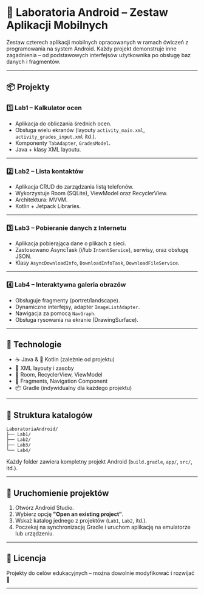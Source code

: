# 🤖 Laboratoria Android – Zestaw Aplikacji Mobilnych

Zestaw czterech aplikacji mobilnych opracowanych w ramach ćwiczeń z programowania na system Android. Każdy projekt demonstruje inne zagadnienia – od podstawowych interfejsów użytkownika po obsługę baz danych i fragmentów.

---

## 📦 Projekty

### 1️⃣ Lab1 – Kalkulator ocen

- Aplikacja do obliczania średnich ocen.
- Obsługa wielu ekranów (layouty `activity_main.xml`, `activity_grades_input.xml` itd.).
- Komponenty `TabAdapter`, `GradesModel`.
- Java + klasy XML layoutu.

---

### 2️⃣ Lab2 – Lista kontaktów

- Aplikacja CRUD do zarządzania listą telefonów.
- Wykorzystuje Room (SQLite), ViewModel oraz RecyclerView.
- Architektura: MVVM.
- Kotlin + Jetpack Libraries.

---

### 3️⃣ Lab3 – Pobieranie danych z Internetu

- Aplikacja pobierająca dane o plikach z sieci.
- Zastosowano AsyncTask (i/lub `IntentService`), serwisy, oraz obsługę JSON.
- Klasy `AsyncDownloadInfo`, `DownloadInfoTask`, `DownloadFileService`.

---

### 4️⃣ Lab4 – Interaktywna galeria obrazów

- Obsługuje fragmenty (portret/landscape).
- Dynamiczne interfejsy, adapter `ImageListAdapter`.
- Nawigacja za pomocą `NavGraph`.
- Obsługa rysowania na ekranie (DrawingSurface).

---

## 🔧 Technologie

- ☕ Java & 🧪 Kotlin (zależnie od projektu)
- 🧱 XML layouty i zasoby
- 🧩 Room, RecyclerView, ViewModel
- 🔁 Fragments, Navigation Component
- 📦 Gradle (indywidualny dla każdego projektu)

---

## 📁 Struktura katalogów

```
LaboratoriaAndroid/
├── Lab1/
├── Lab2/
├── Lab3/
└── Lab4/
```

Każdy folder zawiera kompletny projekt Android (`build.gradle`, `app/`, `src/`, itd.).

---

## 🚀 Uruchomienie projektów

1. Otwórz Android Studio.
2. Wybierz opcję **"Open an existing project"**.
3. Wskaż katalog jednego z projektów (`Lab1`, `Lab2`, itd.).
4. Poczekaj na synchronizację Gradle i uruchom aplikację na emulatorze lub urządzeniu.

---

## 📄 Licencja

Projekty do celów edukacyjnych – można dowolnie modyfikować i rozwijać 🧪

---
